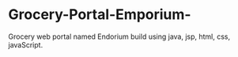 # Grocery-Portal-Emporium-

Grocery web portal named Endorium build using java, jsp, html, css, javaScript.
